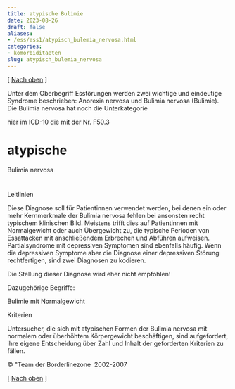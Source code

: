```yaml
---
title: atypische Bulimie
date: 2023-08-26
draft: false
aliases:
- /ess/ess1/atypisch_bulemia_nervosa.html
categories:
- komorbiditaeten
slug: atypisch_bulemia_nervosa
---
```



[ [Nach oben](bulemianervosa.html) ]

Unter dem Oberbegriff Esstörungen werden zwei wichtige und
eindeutige Syndrome beschrieben: Anorexia nervosa und Bulimia nervosa
(Bulimie). Die Bulimia nervosa hat noch die Unterkategorie

hier im ICD-10 die mit
der Nr. F50.3

#

# atypische
Bulimia nervosa

#

Leitlinien

Diese Diagnose soll für
Patientinnen verwendet werden, bei denen ein oder mehr Kernmerkmale der Bulimia
nervosa fehlen bei ansonsten recht typischem klinischen Bild. Meistens
trifft dies auf Patientinnen mit Normalgewicht oder auch Übergewicht zu, die
typische Perioden von Essattacken mit anschließendem Erbrechen und Abführen
aufweisen. Partialsyndrome mit depressiven Symptomen sind ebenfalls häufig.
Wenn die depressiven Symptome aber die Diagnose einer depressiven Störung
rechtfertigen, sind zwei Diagnosen zu kodieren.

Die Stellung dieser
Diagnose wird eher nicht empfohlen!

Dazugehörige
Begriffe:

Bulimie
mit Normalgewicht

Kriterien

Untersucher, die sich
mit atypischen Formen der Bulimia nervosa mit normalem oder überhöhtem Körpergewicht
beschäftigen, sind aufgefordert, ihre eigene Entscheidung über Zahl und Inhalt
der geforderten Kriterien zu fällen.

© "Team der
Borderlinezone  2002-2007

[ [Nach oben](bulemianervosa.html) ]